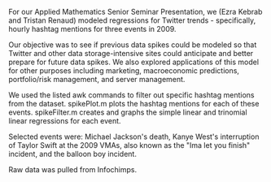 For our Applied Mathematics Senior Seminar Presentation, we (Ezra Kebrab and Tristan Renaud) modeled regressions for Twitter trends - specifically, hourly hashtag mentions for three events in 2009.

Our objective was to see if previous data spikes could be modeled so that Twitter and other data storage-intensive sites could anticipate and better prepare for future data spikes. We also explored applications of this model for other purposes including marketing, macroeconomic predictions, portfolio/risk management, and server management.

We used the listed awk commands to filter out specific hashtag mentions from the dataset. spikePlot.m plots the hashtag mentions for each of these events. spikeFilter.m creates and graphs the simple linear and trinomial linear regressions for each event. 

Selected events were: Michael Jackson's death, Kanye West's interruption of Taylor Swift at the 2009 VMAs, also known as the "Ima let you finish" incident, and the balloon boy incident. 

Raw data was pulled from Infochimps.



